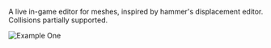 A live in-game editor for meshes, inspired by hammer's displacement editor. Collisions partially supported.


![Example One](https://i.imgur.com/hAPiGvzg.png)
